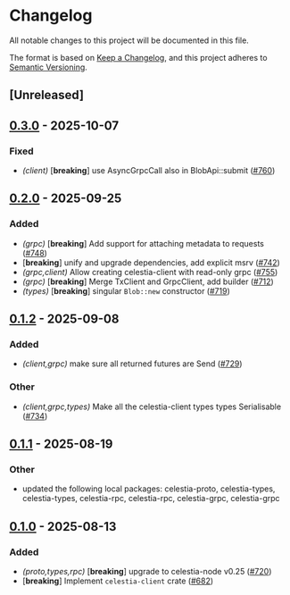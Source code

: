 # Changelog

All notable changes to this project will be documented in this file.

The format is based on [Keep a Changelog](https://keepachangelog.com/en/1.0.0/),
and this project adheres to [Semantic Versioning](https://semver.org/spec/v2.0.0.html).

## [Unreleased]

## [0.3.0](https://github.com/eigerco/lumina/compare/celestia-client-v0.2.0...celestia-client-v0.3.0) - 2025-10-07

### Fixed

- *(client)* [**breaking**] use AsyncGrpcCall also in BlobApi::submit ([#760](https://github.com/eigerco/lumina/pull/760))

## [0.2.0](https://github.com/eigerco/lumina/compare/celestia-client-v0.1.2...celestia-client-v0.2.0) - 2025-09-25

### Added

- *(grpc)* [**breaking**] Add support for attaching metadata to requests ([#748](https://github.com/eigerco/lumina/pull/748))
- [**breaking**] unify and upgrade dependencies, add explicit msrv ([#742](https://github.com/eigerco/lumina/pull/742))
- *(grpc,client)* Allow creating celestia-client with read-only grpc ([#755](https://github.com/eigerco/lumina/pull/755))
- *(grpc)* [**breaking**] Merge TxClient and GrpcClient, add builder ([#712](https://github.com/eigerco/lumina/pull/712))
- *(types)* [**breaking**] singular `Blob::new` constructor ([#719](https://github.com/eigerco/lumina/pull/719))

## [0.1.2](https://github.com/eigerco/lumina/compare/celestia-client-v0.1.1...celestia-client-v0.1.2) - 2025-09-08

### Added

- *(client,grpc)* make sure all returned futures are Send ([#729](https://github.com/eigerco/lumina/pull/729))

### Other

- *(client,grpc,types)* Make all the celestia-client types types Serialisable ([#734](https://github.com/eigerco/lumina/pull/734))

## [0.1.1](https://github.com/eigerco/lumina/compare/celestia-client-v0.1.0...celestia-client-v0.1.1) - 2025-08-19

### Other

- updated the following local packages: celestia-proto, celestia-types, celestia-types, celestia-rpc, celestia-rpc, celestia-grpc, celestia-grpc

## [0.1.0](https://github.com/eigerco/lumina/releases/tag/celestia-client-v0.1.0) - 2025-08-13

### Added

- *(proto,types,rpc)* [**breaking**] upgrade to celestia-node v0.25 ([#720](https://github.com/eigerco/lumina/pull/720))
- [**breaking**] Implement `celestia-client` crate ([#682](https://github.com/eigerco/lumina/pull/682))
